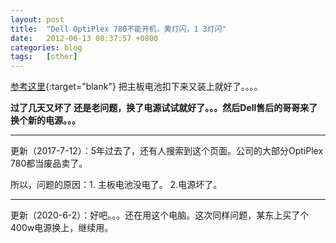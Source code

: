 ```yaml
---
layout: post
title:  "Dell OptiPlex 780不能开机，黄灯闪，1 3灯闪"
date:   2012-06-13 08:37:57 +0800
categories: blog
tags:   [other]
---
```

[参考这里](http://supportapj.dell.com/support/edocs/systems/op780/cs/sm/sm_dt/diags.htm){:target="blank"}
把主板电池扣下来又装上就好了。。。。

**过了几天又坏了 还是老问题，换了电源试试就好了。。。然后Dell售后的哥哥来了换个新的电源。。。**

---

更新（2017-7-12）：5年过去了，还有人搜索到这个页面。公司的大部分OptiPlex 780都当废品卖了。

所以，问题的原因：1. 主板电池没电了。 2.电源坏了。

---

更新（2020-6-2）：好吧。。。还在用这个电脑。这次同样问题，某东上买了个400w电源换上，继续用。